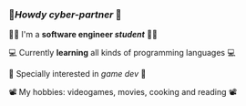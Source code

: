 ### :cowboy_hat_face:*Howdy cyber-partner* :vulcan_salute:

:mechanical_arm::robot: I'm a **software engineer _student_** :mechanical_arm::robot:

:computer: Currently **learning** all kinds of programming languages :computer:

:space_invader: Specially interested in _game dev_ :space_invader:

:film_projector: My hobbies: videogames, movies, cooking and reading :film_projector:


